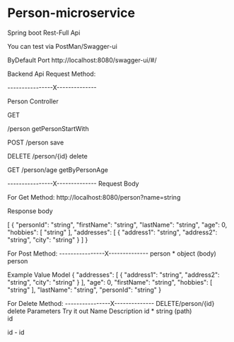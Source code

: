# Person-microservice
Spring boot Rest-Full Api

You can test via PostMan/Swagger-ui

ByDefault Port
http://localhost:8080/swagger-ui/#/


Backend Api Request Method:

----------------X--------------

Person Controller


GET

​/person
getPersonStartWith

POST
​/person
save

DELETE
​/person​/{id}
delete

GET
​/person​/age
getByPersonAge

----------------X--------------
Request Body

For Get Method:
http://localhost:8080/person?name=string

Response body

[
  {
    "personId": "string",
    "firstName": "string",
    "lastName": "string",
    "age": 0,
    "hobbies": [
      "string"
    ],
    "addresses": [
      {
        "address1": "string",
        "address2": "string",
        "city": "string"
      }
    ]
  }


For Post Method:
----------------X--------------
person *
object
(body)	
person

Example Value
Model
{
  "addresses": [
    {
      "address1": "string",
      "address2": "string",
      "city": "string"
    }
  ],
  "age": 0,
  "firstName": "string",
  "hobbies": [
    "string"
  ],
  "lastName": "string",
  "personId": "string"
}





For Delete Method:
----------------X--------------
DELETE
​/person​/{id}
delete
Parameters
Try it out
Name	Description
id *
string
(path)	
id

id - id


